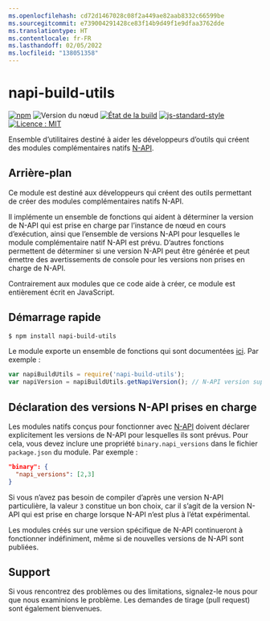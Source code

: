 ```yaml
---
ms.openlocfilehash: cd72d1467028c08f2a449ae82aab8332c66599be
ms.sourcegitcommit: e739004291428ce83f14b9d49f1e9dfaa3762dde
ms.translationtype: HT
ms.contentlocale: fr-FR
ms.lasthandoff: 02/05/2022
ms.locfileid: "138051358"
---
```

# <a name="napi-build-utils"></a>napi-build-utils

[![npm](https://img.shields.io/npm/v/napi-build-utils.svg)](https://www.npmjs.com/package/napi-build-utils)
![Version du nœud](https://img.shields.io/node/v/prebuild.svg)
[![État de la build](https://travis-ci.org/inspiredware/napi-build-utils.svg?branch=master)](https://travis-ci.org/inspiredware/napi-build-utils) 
[![js-standard-style](https://img.shields.io/badge/code%20style-standard-brightgreen.svg)](http://standardjs.com/) 
[![Licence : MIT](https://img.shields.io/badge/License-MIT-yellow.svg)](https://opensource.org/licenses/MIT) 

Ensemble d’utilitaires destiné à aider les développeurs d’outils qui créent des modules complémentaires natifs [N-API](https://nodejs.org/api/n-api.html#n_api_n_api).

## <a name="background"></a>Arrière-plan

Ce module est destiné aux développeurs qui créent des outils permettant de créer des modules complémentaires natifs N-API. 

Il implémente un ensemble de fonctions qui aident à déterminer la version de N-API qui est prise en charge par l’instance de nœud en cours d’exécution, ainsi que l’ensemble de versions N-API pour lesquelles le module complémentaire natif N-API est prévu. D’autres fonctions permettent de déterminer si une version N-API peut être générée et peut émettre des avertissements de console pour les versions non prises en charge de N-API. 

Contrairement aux modules que ce code aide à créer, ce module est entièrement écrit en JavaScript. 

## <a name="quick-start"></a>Démarrage rapide

```bash
$ npm install napi-build-utils
```

Le module exporte un ensemble de fonctions qui sont documentées [ici](./index.md). Par exemple :

```javascript
var napiBuildUtils = require('napi-build-utils');
var napiVersion = napiBuildUtils.getNapiVersion(); // N-API version supported by Node, or undefined.
```

## <a name="declaring-supported-n-api-versions"></a>Déclaration des versions N-API prises en charge

Les modules natifs conçus pour fonctionner avec [N-API](https://nodejs.org/api/n-api.html#n_api_n_api) doivent déclarer explicitement les versions de N-API pour lesquelles ils sont prévus. Pour cela, vous devez inclure une propriété `binary.napi_versions` dans le fichier `package.json` du module. Par exemple :

```json
"binary": {
  "napi_versions": [2,3]
}
``` 

Si vous n’avez pas besoin de compiler d’après une version N-API particulière, la valeur `3` constitue un bon choix, car il s’agit de la version N-API qui est prise en charge lorsque N-API n’est plus à l’état expérimental. 

Les modules créés sur une version spécifique de N-API continueront à fonctionner indéfiniment, même si de nouvelles versions de N-API sont publiées. 

## <a name="support"></a>Support

Si vous rencontrez des problèmes ou des limitations, signalez-le nous pour que nous examinions le problème. Les demandes de tirage (pull request) sont également bienvenues.  
